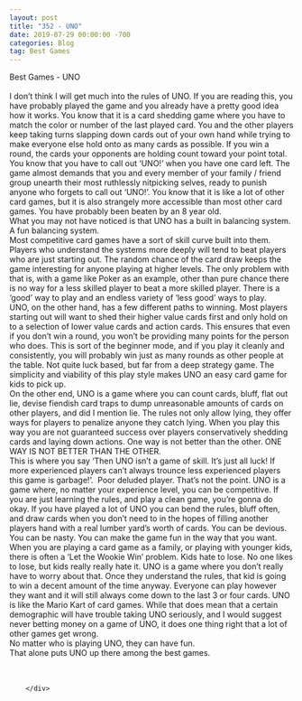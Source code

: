 ```yaml
---
layout: post
title: "352 - UNO"
date: 2019-07-29 00:00:00 -700
categories: Blog
tag: Best Games
---
```


<div class="blog-content">
				<div class="paragraph"><span><span>Best Games - UNO</span></span><br><span></span><br><span><span>I don&rsquo;t think I will get much into the rules of UNO. If you are reading this, you have probably played the game and you already have a pretty good idea how it works. You know that it is a card shedding game where you have to match the color or number of the last played card. You and the other players keep taking turns slapping down cards out of your own hand while trying to make everyone else hold onto as many cards as possible. If you win a round, the cards your opponents are holding count toward your point total. You know that you have to call out &lsquo;UNO!&rsquo; when you have one card left. The game almost demands that you and every member of your family / friend group unearth their most ruthlessly nitpicking selves, ready to punish anyone who forgets to call out &lsquo;UNO!&rsquo;. You know that it is like a lot of other card games, but it is also strangely more accessible than most other card games. You have probably been beaten by an 8 year old.</span></span><br><span></span><span><span>What you may not have noticed is that UNO has a built in balancing system. A fun balancing system.&nbsp;</span></span><br><span></span><span><span>Most competitive card games have a sort of skill curve built into them. Players who understand the systems more deeply will tend to beat players who are just starting out. The random chance of the card draw keeps the game interesting for anyone playing at higher levels. The only problem with that is, with a game like Poker as an example, other than pure chance there is no way for a less skilled player to beat a more skilled player. There is a &lsquo;good&rsquo; way to play and an endless variety of &lsquo;less good&rsquo; ways to play.&nbsp;</span></span><br><span></span><span><span>UNO, on the other hand, has a few different paths to winning. Most players starting out will want to shed their higher value cards first and only hold on to a selection of lower value cards and action cards. This ensures that even if you don&rsquo;t win a round, you won&rsquo;t be providing many points for the person who does. This is sort of the beginner mode, and if you play it cleanly and consistently, you will probably win just as many rounds as other people at the table. Not quite luck based, but far from a deep strategy game. The simplicity and viability of this play style makes UNO an easy card game for kids to pick up.</span></span><br><span></span><span><span>On the other end, UNO is a game where you can count cards, bluff, flat out lie, devise fiendish card traps to dump unreasonable amounts of cards on other players, and did I mention lie. The rules not only allow lying, they offer ways for players to penalize anyone they catch lying. When you play this way you are not guaranteed success over players conservatively shedding cards and laying down actions. One way is not better than the other. ONE WAY IS NOT BETTER THAN THE OTHER.</span></span><br><span></span><span><span>This is where you say &lsquo;Then UNO isn&rsquo;t a game of skill. It&rsquo;s just all luck! If more experienced players can&rsquo;t always trounce less experienced players this game is garbage!&rsquo;.&nbsp; Poor deluded player. That&rsquo;s not the point. UNO is a game where, no matter your experience level, you can be competitive. If you are just learning the rules, and play a clean game, you&rsquo;re gonna do okay. If you have played a lot of UNO you can bend the rules, bluff often, and draw cards when you don&rsquo;t need to in the hopes of filling another players hand with a real lumber yard&rsquo;s worth of cards. You can be devious. You can be nasty. You can make the game fun in the way that you want.</span></span><br><span></span><span><span>When you are playing a card game as a family, or playing with younger kids, there is often a &lsquo;Let the Wookie Win&rsquo; problem. Kids hate to lose. No one likes to lose, but kids really really hate it. UNO is a game where you don&rsquo;t really have to worry about that. Once they understand the rules, that kid is going to win a decent amount of the time anyway. Everyone can play however they want and it will still always come down to the last 3 or four cards. UNO is like the Mario Kart of card games. While that does mean that a certain demographic will have trouble taking UNO seriously, and I would suggest never betting money on a game of UNO, it does one thing right that a lot of other games get wrong.</span></span><br><span></span><span><span>No matter who is playing UNO, they can have fun.</span></span><br><span></span><span><span>That alone puts UNO up there among the best games.</span></span><br><span></span><br>&#8203;</div>

		</div>
        